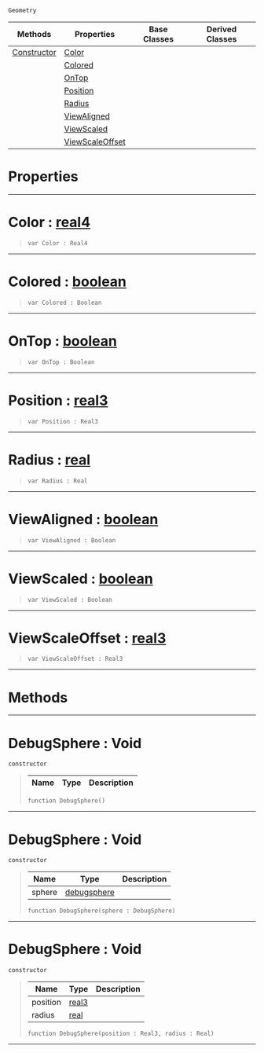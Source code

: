  `Geometry`

|Methods|Properties|Base Classes|Derived Classes|
|---|---|---|---|
|[ Constructor](debugsphere.md#debugsphere-void)|[ Color](debugsphere.md#color-zilch-engine-docume)| | |
| |[ Colored](debugsphere.md#colored-zilch-engine-docu)| | |
| |[ OnTop](debugsphere.md#ontop-zilch-engine-docume)| | |
| |[ Position](debugsphere.md#position-zilch-engine-doc)| | |
| |[ Radius](debugsphere.md#radius-zilch-engine-docum)| | |
| |[ ViewAligned](debugsphere.md#viewaligned-zilch-engine)| | |
| |[ ViewScaled](debugsphere.md#viewscaled-zilch-engine-d)| | |
| |[ ViewScaleOffset](debugsphere.md#viewscaleoffset-zilch-eng)| | |


 #  Properties


---  
 #  Color : [real4](../nada_base_types/real4.md)

> 
> ``` lang=cpp, name=Nada
> var Color : Real4


---  
 #  Colored : [boolean](../nada_base_types/boolean.md)

> 
> ``` lang=cpp, name=Nada
> var Colored : Boolean


---  
 #  OnTop : [boolean](../nada_base_types/boolean.md)

> 
> ``` lang=cpp, name=Nada
> var OnTop : Boolean


---  
 #  Position : [real3](../nada_base_types/real3.md)

> 
> ``` lang=cpp, name=Nada
> var Position : Real3


---  
 #  Radius : [real](../nada_base_types/real.md)

> 
> ``` lang=cpp, name=Nada
> var Radius : Real


---  
 #  ViewAligned : [boolean](../nada_base_types/boolean.md)

> 
> ``` lang=cpp, name=Nada
> var ViewAligned : Boolean


---  
 #  ViewScaled : [boolean](../nada_base_types/boolean.md)

> 
> ``` lang=cpp, name=Nada
> var ViewScaled : Boolean


---  
 #  ViewScaleOffset : [real3](../nada_base_types/real3.md)

> 
> ``` lang=cpp, name=Nada
> var ViewScaleOffset : Real3


---  
 #  Methods


---  
 #  DebugSphere : Void

 `constructor`

> 
> |Name|Type|Description|
> |---|---|---|
> ``` lang=cpp, name=Nada
> function DebugSphere()
> ``` 


---  
 #  DebugSphere : Void

 `constructor`

> 
> |Name|Type|Description|
> |---|---|---|
> |sphere|[debugsphere](debugsphere.md)| |
> ``` lang=cpp, name=Nada
> function DebugSphere(sphere : DebugSphere)
> ``` 


---  
 #  DebugSphere : Void

 `constructor`

> 
> |Name|Type|Description|
> |---|---|---|
> |position|[real3](../nada_base_types/real3.md)| |
> |radius|[real](../nada_base_types/real.md)| |
> ``` lang=cpp, name=Nada
> function DebugSphere(position : Real3, radius : Real)
> ``` 


---  
 

 